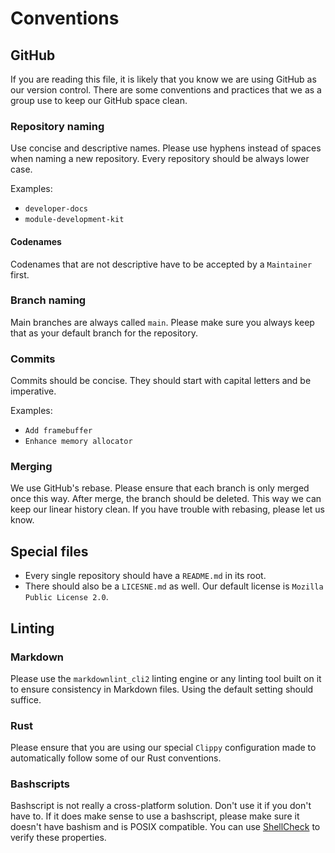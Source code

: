 # Conventions

## GitHub

If you are reading this file, it is likely that you know we are using GitHub as our version control. There are some conventions and practices that we as a group use to keep our GitHub space clean.

### Repository naming

Use concise and descriptive names. Please use hyphens instead of spaces when naming a new repository. Every repository should be always lower case.

Examples:

- `developer-docs`
- `module-development-kit`

#### Codenames

Codenames that are not descriptive have to be accepted by a `Maintainer` first.

### Branch naming

Main branches are always called `main`. Please make sure you always keep that as your default branch for the repository.

### Commits

Commits should be concise. They should start with capital letters and be imperative.

Examples:

- `Add framebuffer`
- `Enhance memory allocator`

### Merging

We use GitHub's rebase. Please ensure that each branch is only merged once this way. After merge, the branch should be deleted. This way we can keep our linear history clean. If you have trouble with rebasing, please let us know.

## Special files

- Every single repository should have a `README.md` in its root.
- There should also be a `LICESNE.md` as well. Our default license is `Mozilla Public License 2.0`.

## Linting

### Markdown

Please use the `markdownlint_cli2` linting engine or any linting tool built on it to ensure consistency in Markdown files. Using the default setting should suffice.

### Rust

Please ensure that you are using our special `Clippy` configuration made to automatically follow some of our Rust conventions.

### Bashscripts

Bashscript is not really a cross-platform solution. Don't use it if you don't have to. If it does make sense to use a bashscript, please make sure it doesn't have bashism and is POSIX compatible. You can use [ShellCheck](https://www.shellcheck.net/) to verify these properties.
